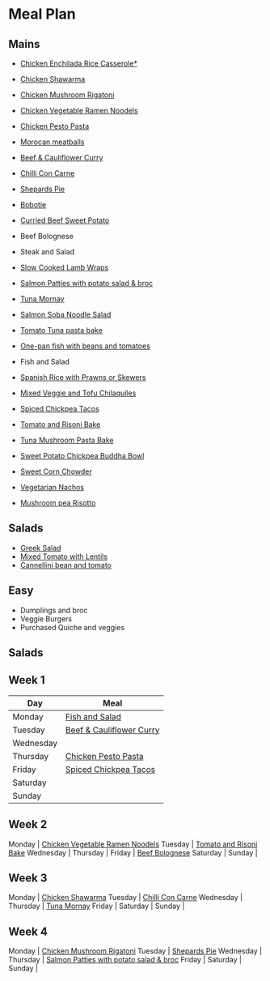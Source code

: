 # Meal Plan

## Mains

- [Chicken Enchilada Rice Casserole*](https://www.recipetineats.com/one-pot-chicken-enchilada-rice-casserole)
- [Chicken Shawarma](https://www.recipetineats.com/one-skillet-baked-chicken-shawarma-and-rice-pilaf)
- [Chicken Mushroom Rigatoni](recipes/chicken_mushroom_rigatoni)
- [Chicken Vegetable Ramen Noodels](https://www.recipetineats.com/chicken-vegetable-ramen-noodles)
- [Chicken Pesto Pasta](recipes/chicken_pesto_pasta)

- [Morocan meatballs](recipes/morocan_meatballs)
- [Beef & Cauliflower Curry](recipes/beef_and_cauliflower_curry)
- [Chilli Con Carne](recipes/chilli_con_carne)
- [Shepards Pie](https://www.recipetineats.com/shepherds-pie)
- [Bobotie](https://steemit.com/food/@mrgrey/traditional-south-african-bobotie-recipe-will-leave-you-licking-your-fingers)
- [Curried Beef Sweet Potato](https://www.taste.com.au/recipes/curried-beef-sweet-potato-bowl/f6teguzz)
- Beef Bolognese
- Steak and Salad

- [Slow Cooked Lamb Wraps](/)

- [Salmon Patties with potato salad & broc](https://www.recipetineats.com/salmon-patties)
- [Tuna Mornay](recipes/tuna_mornay)
- [Salmon Soba Noodle Salad](https://www.taste.com.au/recipes/soba-noodles-salmon-ponzu-sauce/5aa6f408-7a44-4e10-86e9-fe68ee063261)
- [Tomato Tuna pasta bake](https://www.taste.com.au/recipes/healthy-tuna-pasta-bake-recipe-2/kt7jj814)
- [One-pan fish with beans and tomatoes](https://www.taste.com.au/recipes/one-pan-fish-beans-tomatoes/3oyj7152)
- Fish and Salad

- [Spanish Rice with Prawns or Skewers](https://www.bigoven.com/recipe/baked-spanish-rice-thug-kitchen-style/971699)
- [Mixed Veggie and Tofu Chilaquiles](https://madcityeats.com/mixed-veggie-and-tofu-chilaquiles-dbaede0470c5)
- [Spiced Chickpea Tacos](https://samhodges.co/thug-kitchen-spiced-chickpea-wraps-tahini-dressing/)
- [Tomato and Risoni Bake](https://www.cooked.com.au/Sabrina-Parrini/Hardie-Grant-Books/Half-Hour-Hungries/Bigger-bites/Tomato-and-risoni-bake-recipe)
- [Tuna Mushroom Pasta Bake](https://www.bestrecipes.com.au/recipes/tuna-mushroom-pasta-bake/7pk9yekh)
- [Sweet Potato Chickpea Buddha Bowl](https://minimalistbaker.com/sweet-potato-chickpea-buddha-bowl/)
- [Sweet Corn Chowder](https://www.cooked.com.au/Katy-Beskow/Quadrille-Publishing/15-minute-vegan/Light-bites/Sweetcorn-chowder-recipe)
- [Vegetarian Nachos](https://www.taste.com.au/recipes/healthy-vegetarian-nachos-recipe/baf2z4s1)
- [Mushroom pea Risotto](https://www.delish.com/cooking/recipe-ideas/recipes/a55215/easy-mushroom-risotto-recipe/)

## Salads

- [Greek Salad](https://www.delish.com/cooking/recipe-ideas/recipes/a54226/best-greek-salad-recipe/)
- [Mixed Tomato with Lentils](https://www.taste.com.au/recipes/mixed-tomato-salad-lentils-recipe/emdqqsd4)
- [Cannellini bean and tomato](https://www.taste.com.au/recipes/cannellini-bean-tomato-salad/a25138f0-c804-413e-a64f-5dbba4e9a659)

## Easy

- Dumplings and broc
- Veggie Burgers
- Purchased Quiche and veggies

## Salads


## Week 1

Day | Meal
-- | --
Monday | [Fish and Salad](https://www.delish.com/cooking/recipe-ideas/recipes/a54226/best-greek-salad-recipe/)
Tuesday | [Beef & Cauliflower Curry](recipes/beef_and_cauliflower_curry)
Wednesday |
Thursday | [Chicken Pesto Pasta](recipes/chicken_pesto_pasta)
Friday | [Spiced Chickpea Tacos](https://samhodges.co/thug-kitchen-spiced-chickpea-wraps-tahini-dressing/)
Saturday |
Sunday |

## Week 2

Monday | [Chicken Vegetable Ramen Noodels](https://www.recipetineats.com/chicken-vegetable-ramen-noodles)
Tuesday | [Tomato and Risoni Bake](https://www.cooked.com.au/Sabrina-Parrini/Hardie-Grant-Books/Half-Hour-Hungries/Bigger-bites/Tomato-and-risoni-bake-recipe)
Wednesday |
Thursday |
Friday | [Beef Bolognese](/)
Saturday |
Sunday |

## Week 3

Monday | [Chicken Shawarma](https://www.recipetineats.com/one-skillet-baked-chicken-shawarma-and-rice-pilaf)
Tuesday | [Chilli Con Carne](recipes/chilli_con_carne)
Wednesday |
Thursday | [Tuna Mornay](recipes/tuna_mornay)
Friday |
Saturday |
Sunday |

## Week 4

Monday | [Chicken Mushroom Rigatoni](recipes/chicken_mushroom_rigatoni)
Tuesday | [Shepards Pie](https://www.recipetineats.com/shepherds-pie)
Wednesday |
Thursday | [Salmon Patties with potato salad & broc](https://www.recipetineats.com/salmon-patties)
Friday |
Saturday |
Sunday |
